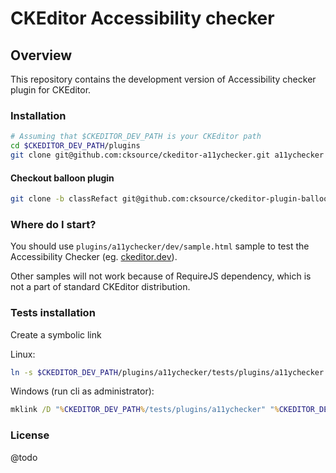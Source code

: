 CKEditor Accessibility checker
==================================================

## Overview

This repository contains the development version of Accessibility checker plugin for CKEditor.

### Installation

```bash
# Assuming that $CKEDITOR_DEV_PATH is your CKEditor path
cd $CKEDITOR_DEV_PATH/plugins
git clone git@github.com:cksource/ckeditor-a11ychecker.git a11ychecker
```

#### Checkout balloon plugin

```bash
git clone -b classRefact git@github.com:cksource/ckeditor-plugin-balloonpanel.git balloonpanel
```

### Where do I start?

You should use `plugins/a11ychecker/dev/sample.html` sample to test the Accessibility Checker (eg. [ckeditor.dev](http://ckeditor.dev/plugins/a11ychecker/dev/sample.html)).

Other samples will not work because of RequireJS dependency, which is not a part of standard CKEditor distribution.

### Tests installation

Create a symbolic link

Linux:

```bash
ln -s $CKEDITOR_DEV_PATH/plugins/a11ychecker/tests/plugins/a11ychecker $CKEDITOR_DEV_PATH/tests/plugins/a11ychecker
```

Windows (run cli as administrator):

```bat
mklink /D "%CKEDITOR_DEV_PATH%/tests/plugins/a11ychecker" "%CKEDITOR_DEV_PATH%/plugins/a11ychecker/tests/plugins/a11ychecker"
```

### License

@todo
